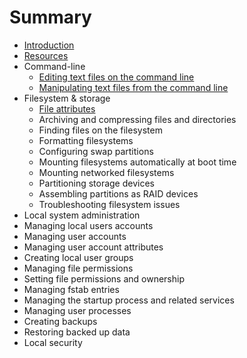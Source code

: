 # Summary

* [Introduction](README.md)
* [Resources](resources.md)
* Command-line
   * [Editing text files on the command line](editing_text_files_on_the_command_line.md)
   * [Manipulating text files from the command line](manipulating_text_files_from_the_command_line.md)
* Filesystem & storage
   * [File attributes](file_attributes.md)
   * Archiving and compressing files and directories
   * Finding files on the filesystem
   * Formatting filesystems
   * Configuring swap partitions
   * Mounting filesystems automatically at boot time
   * Mounting networked filesystems
   * Partitioning storage devices
   * Assembling partitions as RAID devices
   * Troubleshooting filesystem issues
* Local system administration
* Managing local users accounts
* Managing user accounts
* Managing user account attributes
* Creating local user groups
* Managing file permissions
* Setting file permissions and ownership
* Managing fstab entries
* Managing the startup process and related services
* Managing user processes
* Creating backups
* Restoring backed up data
* Local security

